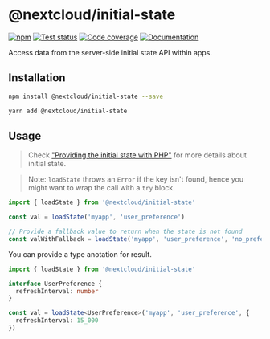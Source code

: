 # @nextcloud/initial-state

[![npm](https://img.shields.io/npm/v/@nextcloud/initial-state.svg)](https://www.npmjs.com/package/@nextcloud/initial-state)
[![Test status](https://img.shields.io/github/actions/workflow/status/nextcloud-libraries/nextcloud-initial-state/node-test.yml?label=tests)](https://github.com/nextcloud-libraries/nextcloud-initial-state/actions/workflows/node-test.yml?query=branch%3Amaster)
[![Code coverage](https://img.shields.io/codecov/c/gh/nextcloud-libraries/nextcloud-initial-state/master)](https://app.codecov.io/gh/nextcloud-libraries/nextcloud-initial-state)
[![Documentation](https://img.shields.io/badge/Documentation-online-brightgreen)](https://nextcloud.github.io/nextcloud-initial-state/)

Access data from the server-side initial state API within apps.

## Installation

```sh
npm install @nextcloud/initial-state --save
```

```sh
yarn add @nextcloud/initial-state
```

## Usage

> Check ["Providing the initial state with PHP"](https://docs.nextcloud.com/server/latest/developer_manual/basics/front-end/js.html#providing-the-initial-state-with-php) for more details about initial state.

> Note: `loadState` throws an `Error` if the key isn't found, hence you might want to wrap the call with a `try` block.

```js
import { loadState } from '@nextcloud/initial-state'

const val = loadState('myapp', 'user_preference')

// Provide a fallback value to return when the state is not found
const valWithFallback = loadState('myapp', 'user_preference', 'no_preference')
```

You can provide a type anotation for result.

```ts
import { loadState } from '@nextcloud/initial-state'

interface UserPreference {
  refreshInterval: number
}

const val = loadState<UserPreference>('myapp', 'user_preference', {
  refreshInterval: 15_000
})
```
